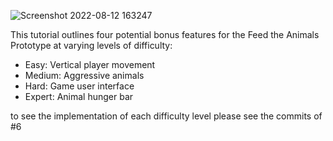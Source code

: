![Screenshot 2022-08-12 163247](https://user-images.githubusercontent.com/29371222/184365039-1db3a4ca-bd05-46b2-b557-a452f335e52e.png)


This tutorial outlines four potential bonus features for the Feed the Animals Prototype at varying levels of difficulty: 
* Easy: Vertical player movement
* Medium: Aggressive animals
* Hard: Game user interface
* Expert: Animal hunger bar

to see the implementation of each difficulty level please see the commits of #6

